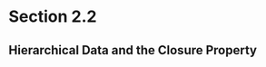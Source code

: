 Section 2.2
=========== 

Hierarchical Data and the Closure Property
------------------------------------------ 
